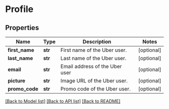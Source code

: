 # Profile

## Properties
Name | Type | Description | Notes
------------ | ------------- | ------------- | -------------
**first_name** | **str** | First name of the Uber user. | [optional] 
**last_name** | **str** | Last name of the Uber user. | [optional] 
**email** | **str** | Email address of the Uber user | [optional] 
**picture** | **str** | Image URL of the Uber user. | [optional] 
**promo_code** | **str** | Promo code of the Uber user. | [optional] 

[[Back to Model list]](../README.md#documentation-for-models) [[Back to API list]](../README.md#documentation-for-api-endpoints) [[Back to README]](../README.md)


